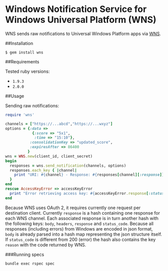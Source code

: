 # Windows Notification Service for Windows Universal Platform (WNS)
WNS sends raw notifications to Universal Windows Platform apps via [WNS](https://msdn.microsoft.com/en-us/windows/uwp/controls-and-patterns/tiles-and-notifications-windows-push-notification-services--wns--overview).

##Installation

    $ gem install wns

##Requirements

Tested ruby versions:

* `1.9.3`
* `2.0.0`

##Usage

Sending raw notifications:

```ruby
require 'wns'

channels = ["https://...abcd","https://...wxyz"]
options = {:data =>
            {:score => "5x1",
             :time => "15:10"},
           :consolidationKey => "updated_score",
           :expiresAfter => 86400
          }
wns = WNS.new(client_id, client_secret)
begin
  responses = wns.send_notification(channels, options)
  responses.each_key { |channel|
    print "URI: #{channel} - Response: #{responses[channel][:response]}"
  }
end
rescue AccessKeyError => accessKeyError
  print "Error retrieving access key: #{accessKeyError.response[:status_code]} #{accessKeyError.response[:reason]}"
end
```

Because WNS uses OAuth 2, it requires currently one request per destination client. Currently `response` is a hash containing one response for each WNS channel. Each associated response is in turn another hash with the following keys: `body`, `headers`, `response` and `status_code`. Because all responses (including errors) from Windows are encoded in json format, `body` is already parsed into a hash map representing the json structure itself. If `status_code` is different from 200 (error) the hash also contains the key `reason` with the code returned by WNS.

###Running specs

    bundle exec rspec spec
